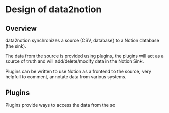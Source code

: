 # Design of data2notion

## Overview

data2notion synchronizes a source (CSV, database) to a Notion database (the sink).

The data from the source is provided using plugins, the plugins will
act as a source of truth and will add/delete/modify data in the Notion
Sink.

Plugins can be written to use Notion as a frontend to the source, very helpfull
to comment, annotate data from various systems.

## Plugins

Plugins provide ways to access the data from the so
